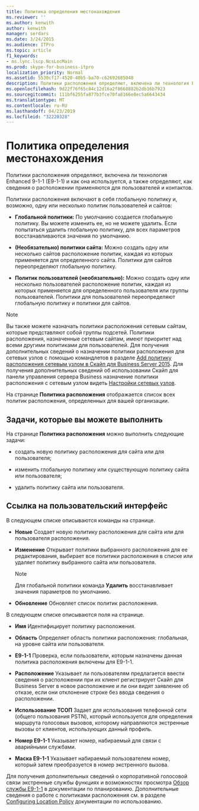 ```yaml
---
title: Политика определения местонахождения
ms.reviewer: ''
ms.author: kenwith
author: kenwith
manager: serdars
ms.date: 3/24/2015
ms.audience: ITPro
ms.topic: article
f1_keywords:
- ms.lync.lscp.NcsLocMain
ms.prod: skype-for-business-itpro
localization_priority: Normal
ms.assetid: 5530cf17-4520-40b5-ba70-c62692685048
description: Политики расположения определяют, включена ли технология Enhanced 9-1-1 (E9-1-1) и как она используется, а также определяют, как сведения о расположении применяются для пользователей и контактов.
ms.openlocfilehash: 9d22f76f65c84c12d16a2f8668882b2db16b7923
ms.sourcegitcommit: 111bf6255fa877b3fce70fa8166e8ec5a6643434
ms.translationtype: MT
ms.contentlocale: ru-RU
ms.lasthandoff: 04/23/2019
ms.locfileid: "32220328"
---
```

# <a name="location-policy"></a>Политика определения местонахождения

Политики расположения определяют, включена ли технология Enhanced 9-1-1 (E9-1-1) и как она используется, а также определяют, как сведения о расположении применяются для пользователей и контактов.

Политики расположения включают в себя глобальную политику и, возможно, одну или несколько политик пользователей и сайтов:

- **Глобальной политики:** По умолчанию создается глобальную политику. Вы можете изменить ее, но не можете удалить. Если попытаться удалить глобальную политику, для всех параметров восстанавливаются значения по умолчанию.

- **(Необязательно) политики сайта:** Можно создать одну или несколько сайтов расположение политик, каждая из которых применяется для определенного сайта. Политики для сайтов переопределяют глобальную политику.

- **Политик пользователей (необязательно):** Можно создать одну или несколько пользователей расположение политик, каждая из которых применяется для определенного пользователя или группы пользователей. Политики для пользователей переопределяют глобальную политику и политики для сайтов.

> [!NOTE]
> Вы также можете назначать политики расположения сетевым сайтам, которые представляют собой группы подсетей. Политики расположения, назначенные сетевым сайтам, имеют приоритет над всеми другими политиками для пользователей. Для получения дополнительных сведений о назначении политики расположения для сетевых узлов с помощью командлетов в разделе [Add политику расположения сетевым узлом в Скайп для Business Server 2015](../../deploy/deploy-enterprise-voice/add-a-location-policy-to-a-network-site.md). Для получения дополнительных сведений об использовании Скайп для панели управления сервера Business назначение политики расположения с сетевым узлом видеть [Настройки сетевых узлов](https://technet.microsoft.com/library/358aa08a-c5bc-45fc-8017-19e6202f88c5.aspx).

На странице **Политика расположения** отображается список всех политик расположения, определенных для вашей организации.

## <a name="tasks-you-can-perform"></a>Задачи, которые вы можете выполнить

На странице **Политика расположения** можно выполнить следующие задачи:

- создать новую политику расположения для сайта или для пользователя;

- изменить глобальную политику или существующую политику сайта или пользователя;

- удалить политику сайта или пользователя.

## <a name="ui-reference"></a>Ссылка на пользовательский интерфейс

В следующем списке описываются команды на странице.

- **Новые** Создает новую политику расположения для сайта или для пользователя расположения.

- **Изменение** Открывает политики выбранного расположения для ее редактирования, выбирает все политики расположения в списке или удаляет политику выбранного сайта или пользователя.

    > [!NOTE]
    > Для глобальной политики команда **Удалить** восстанавливает значения параметров по умолчанию.

- **Обновление** Обновляет список политик расположения.

В следующем списке описываются поля на странице.

- **Имя** Идентифицирует политику расположения.

- **Область** Определяет область политики расположения: глобальная, на уровне сайта или пользователя.

- **E9-1-1** Проверка, если пользователи, которым назначены данная политика расположения включены для E9-1-1.

- **Расположение** Указывает ли пользователям предлагается ввести сведения о расположении при их клиент регистрирует Скайп для Business Server в новое расположение и ли они видят заявление об отказе, если они отклонение строке без ввода сведения о расположении.

- **Использование ТСОП** Задает для использования телефонной сети (общего пользования PSTN), который используется для определения маршрута голосовых вызовов, которому направляются экстренные вызовы от клиентов, использующих данный профиль.

- **Номер E9-1-1** Указывает номер, набираемый для связи с аварийными службами.

- **Маска E9-1-1** Указывает набираемый пользователем номер, который затем преобразуется в номер экстренного вызова.

Для получения дополнительных сведений о корпоративной голосовой связи экстренные службы функциях и возможностях просмотра [Обзор службы E9-1-1](https://technet.microsoft.com/library/c01e6774-bc9f-4c5b-a60b-478b7317b2b7.aspx) в документации по планированию. Дополнительные сведения о работе с политиками расположения см. в разделе [Configuring Location Policy](https://technet.microsoft.com/library/14e41bcb-ea0a-49c2-99b3-1f61fc34416d.aspx) документации по использованию.


